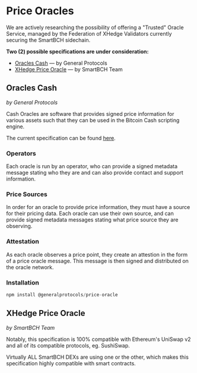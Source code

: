 # Price Oracles

We are actively researching the possibility of offering a "Trusted" Oracle Service, managed by the Federation of XHedge Validators currently securing the SmartBCH sidechain.

__Two (2) possible specifications are under consideration:__

- [Oracles Cash](https://oracles.cash/) — by General Protocols
- [XHedge Price Oracle](https://github.com/smartbch/xhedge-price-oracle) — by SmartBCH Team

## Oracles Cash

_by General Protocols_

Cash Oracles are software that provides signed price information for various assets such that they can be used in the Bitcoin Cash scripting engine.

The current specification can be found [here](https://gitlab.com/GeneralProtocols/priceoracle/specification).

### Operators

Each oracle is run by an operator, who can provide a signed metadata message stating who they are and can also provide contact and support information.

### Price Sources

In order for an oracle to provide price information, they must have a source for their pricing data. Each oracle can use their own source, and can provide signed metadata messages stating what price source they are observing.

### Attestation

As each oracle observes a price point, they create an attestion in the form of a price oracle message. This message is then signed and distributed on the oracle network.

### Installation

```js
npm install @generalprotocols/price-oracle
```

## XHedge Price Oracle

_by SmartBCH Team_

Notably, this specification is 100% compatible with Ethereum's UniSwap v2 and all of its compatible protocols, eg. SushiSwap.

Virtually ALL SmartBCH DEXs are using one or the other, which makes this specification highly compatible with smart contracts.
